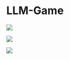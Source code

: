 # LLM-Game

<img src="https://feit-teaching.atlassian.net/7f09730d-b072-4ab6-888d-cb7cbaf6526c#media-blob-url=true&id=1d9a6360-135c-4663-897a-cb10ed4d2bfa&collection=contentId-4229012&contextId=4229012&width=784&height=800&alt=%E5%BE%AE%E4%BF%A1%E5%9B%BE%E7%89%87_20250318123942.jpg">

![]("blob:https://feit-teaching.atlassian.net/7f09730d-b072-4ab6-888d-cb7cbaf6526c#media-blob-url=true&id=1d9a6360-135c-4663-897a-cb10ed4d2bfa&collection=contentId-4229012&contextId=4229012&width=784&height=800&alt=%E5%BE%AE%E4%BF%A1%E5%9B%BE%E7%89%87_20250318123942.jpg")

![]("https://images.pexels.com/photos/10474227/pexels-photo-10474227.jpeg?cs=srgb&dl=pexels-rdne-10474227.jpg&fm=jpg")


